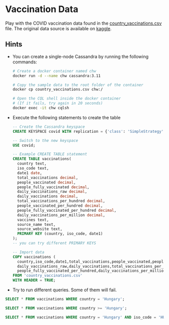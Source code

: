 # Vaccination Data

Play with the COVID vaccination data found in the [country_vaccinations.csv](country_vaccinations.csv) file. The
original data source is available on [kaggle](https://www.kaggle.com/gpreda/covid-world-vaccination-progress).

## Hints

* You can create a single-node Cassandra by running the following commands:
  ```bash
  # Create a docker container named chw
  docker run -d --name chw cassandra:3.11
  
  # Copy the sample data to the root folder of the container
  docker cp country_vaccinations.csv chw:/
  
  # Open the CQL shell inside the docker container
  # (If it fails, try again in 20 seconds)
  docker exec -it chw cqlsh
  ```

* Execute the following statements to create the table
  ```sql
  -- Create the Cassandra keyspace
  CREATE KEYSPACE covid WITH replication = {'class': 'SimpleStrategy', 'replication_factor': 1};
  
  -- Switch to the new keyspace
  USE covid;
  
  -- Example CREATE TABLE statement
  CREATE TABLE vaccinations(
    country text,
    iso_code text,
    date1 date,
    total_vaccinations decimal,
    people_vaccinated decimal,
    people_fully_vaccinated decimal,
    daily_vaccinations_raw decimal,
    daily_vaccinations decimal,
    total_vaccinations_per_hundred decimal,
    people_vaccinated_per_hundred decimal,
    people_fully_vaccinated_per_hundred decimal,
    daily_vaccinations_per_million decimal,
    vaccines text,
    source_name text,
    source_website text,
    PRIMARY KEY (country, iso_code, date1)
  );
  -- you can try different PRIMARY KEYS
  
  -- Import data
  COPY vaccinations (
    country,iso_code,date1,total_vaccinations,people_vaccinated,people_fully_vaccinated,
    daily_vaccinations_raw,daily_vaccinations,total_vaccinations_per_hundred,people_vaccinated_per_hundred,
    people_fully_vaccinated_per_hundred,daily_vaccinations_per_million,vaccines,source_name,source_website)
  FROM 'country_vaccinations.csv'
  WITH HEADER = TRUE;
  ```

* Try to run different queries. Some of them will fail.

```sql
SELECT * FROM vaccinations WHERE country = 'Hungary';

SELECT * FROM vaccinations WHERE country >= 'Hungary';

SELECT * FROM vaccinations WHERE country = 'Hungary' AND iso_code = 'HUN' and date1 >= '2021-04-10';
```
